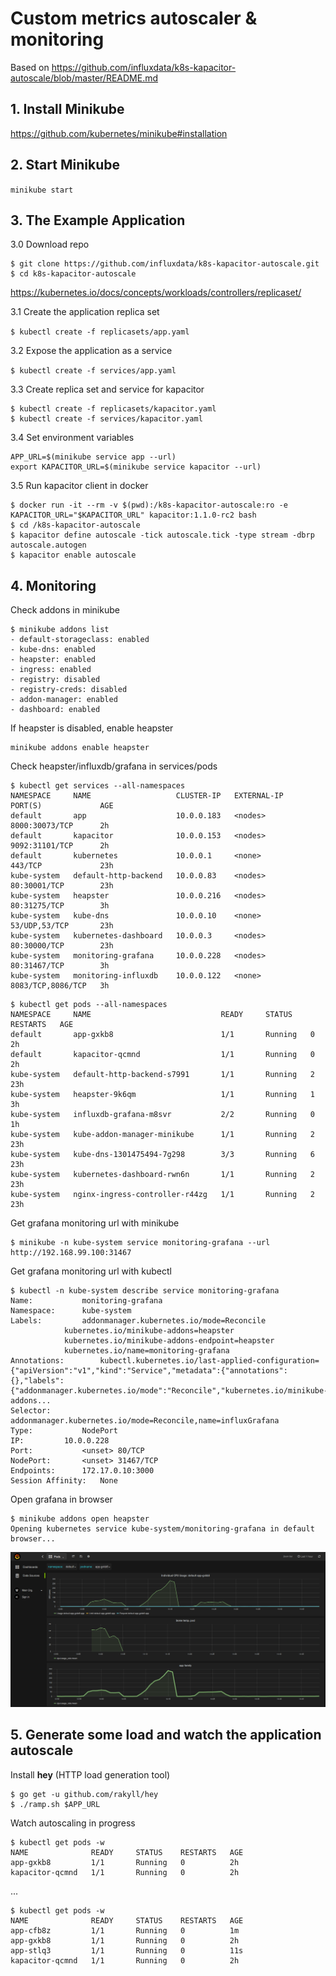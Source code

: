 # Custom metrics autoscaler & monitoring

Based on <https://github.com/influxdata/k8s-kapacitor-autoscale/blob/master/README.md>


## 1. Install Minikube

<https://github.com/kubernetes/minikube#installation>

## 2. Start Minikube

`minikube start`

## 3. The Example Application

3.0 Download repo

```
$ git clone https://github.com/influxdata/k8s-kapacitor-autoscale.git
$ cd k8s-kapacitor-autoscale
```


<https://kubernetes.io/docs/concepts/workloads/controllers/replicaset/>

3.1 Create the application replica set

`$ kubectl create -f replicasets/app.yaml`



3.2 Expose the application as a service

`$ kubectl create -f services/app.yaml`


3.3 Create replica set and service for kapacitor

```
$ kubectl create -f replicasets/kapacitor.yaml
$ kubectl create -f services/kapacitor.yaml
```

3.4 Set environment variables

```
APP_URL=$(minikube service app --url)
export KAPACITOR_URL=$(minikube service kapacitor --url)
```

3.5 Run kapacitor client in docker

```
$ docker run -it --rm -v $(pwd):/k8s-kapacitor-autoscale:ro -e KAPACITOR_URL="$KAPACITOR_URL" kapacitor:1.1.0-rc2 bash
$ cd /k8s-kapacitor-autoscale
$ kapacitor define autoscale -tick autoscale.tick -type stream -dbrp autoscale.autogen
$ kapacitor enable autoscale
```

## 4. Monitoring

Check addons in minikube

```
$ minikube addons list
- default-storageclass: enabled
- kube-dns: enabled
- heapster: enabled
- ingress: enabled
- registry: disabled
- registry-creds: disabled
- addon-manager: enabled
- dashboard: enabled
```

If heapster is disabled, enable heapster

```
minikube addons enable heapster
```

Check heapster/influxdb/grafana in services/pods

```
$ kubectl get services --all-namespaces
NAMESPACE     NAME                   CLUSTER-IP   EXTERNAL-IP   PORT(S)             AGE
default       app                    10.0.0.183   <nodes>       8000:30073/TCP      2h
default       kapacitor              10.0.0.153   <nodes>       9092:31101/TCP      2h
default       kubernetes             10.0.0.1     <none>        443/TCP             23h
kube-system   default-http-backend   10.0.0.83    <nodes>       80:30001/TCP        23h
kube-system   heapster               10.0.0.216   <nodes>       80:31275/TCP        3h
kube-system   kube-dns               10.0.0.10    <none>        53/UDP,53/TCP       23h
kube-system   kubernetes-dashboard   10.0.0.3     <nodes>       80:30000/TCP        23h
kube-system   monitoring-grafana     10.0.0.228   <nodes>       80:31467/TCP        3h
kube-system   monitoring-influxdb    10.0.0.122   <none>        8083/TCP,8086/TCP   3h
```


```
$ kubectl get pods --all-namespaces
NAMESPACE     NAME                             READY     STATUS    RESTARTS   AGE
default       app-gxkb8                        1/1       Running   0          2h
default       kapacitor-qcmnd                  1/1       Running   0          2h
kube-system   default-http-backend-s7991       1/1       Running   2          23h
kube-system   heapster-9k6qm                   1/1       Running   1          3h
kube-system   influxdb-grafana-m8svr           2/2       Running   0          1h
kube-system   kube-addon-manager-minikube      1/1       Running   2          23h
kube-system   kube-dns-1301475494-7g298        3/3       Running   6          23h
kube-system   kubernetes-dashboard-rwn6n       1/1       Running   2          23h
kube-system   nginx-ingress-controller-r44zg   1/1       Running   2          23h
```

Get grafana monitoring url with minikube

```
$ minikube -n kube-system service monitoring-grafana --url
http://192.168.99.100:31467
```

Get grafana monitoring url with kubectl

```
$ kubectl -n kube-system describe service monitoring-grafana 
Name:			monitoring-grafana
Namespace:		kube-system
Labels:			addonmanager.kubernetes.io/mode=Reconcile
			kubernetes.io/minikube-addons=heapster
			kubernetes.io/minikube-addons-endpoint=heapster
			kubernetes.io/name=monitoring-grafana
Annotations:		kubectl.kubernetes.io/last-applied-configuration={"apiVersion":"v1","kind":"Service","metadata":{"annotations":{},"labels":{"addonmanager.kubernetes.io/mode":"Reconcile","kubernetes.io/minikube-addons...
Selector:		addonmanager.kubernetes.io/mode=Reconcile,name=influxGrafana
Type:			NodePort
IP:			10.0.0.228
Port:			<unset>	80/TCP
NodePort:		<unset>	31467/TCP
Endpoints:		172.17.0.10:3000
Session Affinity:	None
```

Open grafana in browser

```
$ minikube addons open heapster
Opening kubernetes service kube-system/monitoring-grafana in default browser...
```

![grafana](images/grafana.png)

## 5. Generate some load and watch the application autoscale

Install **hey**	(HTTP load generation tool)
```
$ go get -u github.com/rakyll/hey
$ ./ramp.sh $APP_URL
```

Watch autoscaling in progress
```
$ kubectl get pods -w
NAME              READY     STATUS    RESTARTS   AGE
app-gxkb8         1/1       Running   0          2h
kapacitor-qcmnd   1/1       Running   0          2h
```
...

```
$ kubectl get pods -w
NAME              READY     STATUS    RESTARTS   AGE
app-cfb8z         1/1       Running   0          1m
app-gxkb8         1/1       Running   0          2h
app-stlq3         1/1       Running   0          11s
kapacitor-qcmnd   1/1       Running   0          2h
```
